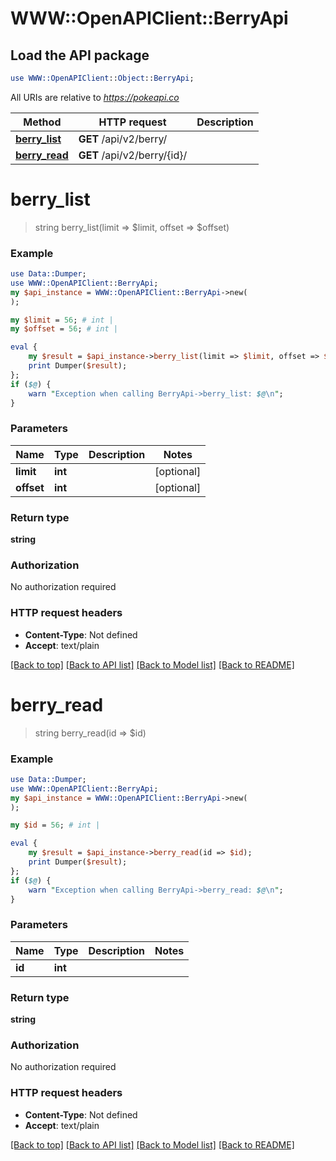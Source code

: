 # WWW::OpenAPIClient::BerryApi

## Load the API package
```perl
use WWW::OpenAPIClient::Object::BerryApi;
```

All URIs are relative to *https://pokeapi.co*

Method | HTTP request | Description
------------- | ------------- | -------------
[**berry_list**](BerryApi.md#berry_list) | **GET** /api/v2/berry/ | 
[**berry_read**](BerryApi.md#berry_read) | **GET** /api/v2/berry/{id}/ | 


# **berry_list**
> string berry_list(limit => $limit, offset => $offset)



### Example
```perl
use Data::Dumper;
use WWW::OpenAPIClient::BerryApi;
my $api_instance = WWW::OpenAPIClient::BerryApi->new(
);

my $limit = 56; # int | 
my $offset = 56; # int | 

eval {
    my $result = $api_instance->berry_list(limit => $limit, offset => $offset);
    print Dumper($result);
};
if ($@) {
    warn "Exception when calling BerryApi->berry_list: $@\n";
}
```

### Parameters

Name | Type | Description  | Notes
------------- | ------------- | ------------- | -------------
 **limit** | **int**|  | [optional] 
 **offset** | **int**|  | [optional] 

### Return type

**string**

### Authorization

No authorization required

### HTTP request headers

 - **Content-Type**: Not defined
 - **Accept**: text/plain

[[Back to top]](#) [[Back to API list]](../README.md#documentation-for-api-endpoints) [[Back to Model list]](../README.md#documentation-for-models) [[Back to README]](../README.md)

# **berry_read**
> string berry_read(id => $id)



### Example
```perl
use Data::Dumper;
use WWW::OpenAPIClient::BerryApi;
my $api_instance = WWW::OpenAPIClient::BerryApi->new(
);

my $id = 56; # int | 

eval {
    my $result = $api_instance->berry_read(id => $id);
    print Dumper($result);
};
if ($@) {
    warn "Exception when calling BerryApi->berry_read: $@\n";
}
```

### Parameters

Name | Type | Description  | Notes
------------- | ------------- | ------------- | -------------
 **id** | **int**|  | 

### Return type

**string**

### Authorization

No authorization required

### HTTP request headers

 - **Content-Type**: Not defined
 - **Accept**: text/plain

[[Back to top]](#) [[Back to API list]](../README.md#documentation-for-api-endpoints) [[Back to Model list]](../README.md#documentation-for-models) [[Back to README]](../README.md)

